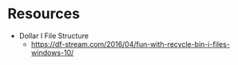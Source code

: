 # Resources
- Dollar I File Structure
  - https://df-stream.com/2016/04/fun-with-recycle-bin-i-files-windows-10/
